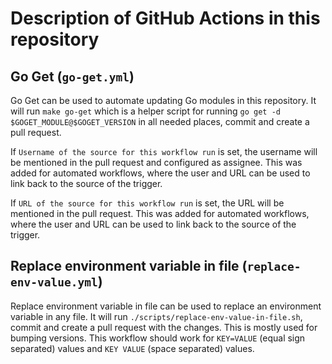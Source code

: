 # Description of GitHub Actions in this repository

## Go Get (`go-get.yml`)

Go Get can be used to automate updating Go modules in this repository. It will run `make go-get` which is a helper script for running `go get -d $GOGET_MODULE@$GOGET_VERSION` in all needed places, commit and create a pull request.

If `Username of the source for this workflow run` is set, the username will be mentioned in the pull request and configured as assignee. This was added for automated workflows, where the user and URL can be used to link back to the source of the trigger.

If `URL of the source for this workflow run` is set, the URL will be mentioned in the pull request. This was added for automated workflows, where the user and URL can be used to link back to the source of the trigger.

## Replace environment variable in file (`replace-env-value.yml`)

Replace environment variable in file can be used to replace an environment variable in any file. It will run `./scripts/replace-env-value-in-file.sh`, commit and create a pull request with the changes. This is mostly used for bumping versions. This workflow should work for `KEY=VALUE` (equal sign separated) values and `KEY VALUE` (space separated) values.
